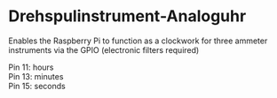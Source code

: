 # Drehspulinstrument-Analoguhr
Enables the Raspberry Pi to function as a clockwork for three ammeter instruments via the GPIO (electronic filters required)


Pin 11: hours  
Pin 13: minutes  
Pin 15: seconds  
